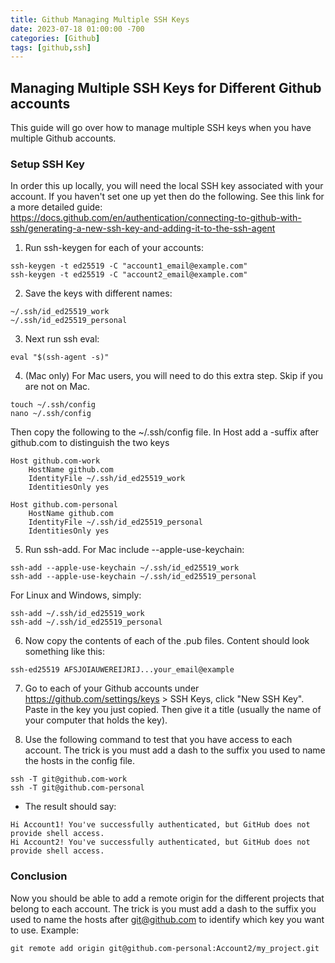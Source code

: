 ```yaml
---
title: Github Managing Multiple SSH Keys
date: 2023-07-18 01:00:00 -700
categories: [Github]
tags: [github,ssh]
---
```


## Managing Multiple SSH Keys for Different Github accounts
This guide will go over how to manage multiple SSH keys when you have multiple Github accounts.

### Setup SSH Key
In order this up locally, you will need the local SSH key associated with your account. If you haven't set one up yet then do the following. See this link for a more detailed guide: https://docs.github.com/en/authentication/connecting-to-github-with-ssh/generating-a-new-ssh-key-and-adding-it-to-the-ssh-agent

1. Run ssh-keygen for each of your accounts:
```
ssh-keygen -t ed25519 -C "account1_email@example.com"
ssh-keygen -t ed25519 -C "account2_email@example.com"
```

2. Save the keys with different names:
```
~/.ssh/id_ed25519_work
~/.ssh/id_ed25519_personal
```

3. Next run ssh eval:
```
eval "$(ssh-agent -s)"
```
4. (Mac only) For Mac users, you will need to do this extra step. Skip if you are not on Mac.
```
touch ~/.ssh/config
nano ~/.ssh/config
```
Then copy the following to the ~/.ssh/config file. In Host add a -suffix after github.com to distinguish the two keys
```
Host github.com-work
    HostName github.com
    IdentityFile ~/.ssh/id_ed25519_work
    IdentitiesOnly yes

Host github.com-personal
    HostName github.com
    IdentityFile ~/.ssh/id_ed25519_personal
    IdentitiesOnly yes
``` 
5. Run ssh-add.
For Mac include --apple-use-keychain:
```
ssh-add --apple-use-keychain ~/.ssh/id_ed25519_work
ssh-add --apple-use-keychain ~/.ssh/id_ed25519_personal
```
For Linux and Windows, simply:
```
ssh-add ~/.ssh/id_ed25519_work
ssh-add ~/.ssh/id_ed25519_personal
```

6. Now copy the contents of each of the .pub files. Content should look something like this:
```
ssh-ed25519 AFSJOIAUWEREIJRIJ...your_email@example
```

7. Go to each of your Github accounts under https://github.com/settings/keys > SSH Keys, click "New SSH Key". Paste in the key you just copied. Then give it a title (usually the name of your computer that holds the key).

8. Use the following command to test that you have access to each account. The trick is you must add a dash to the suffix you used to name the hosts in the config file.
```
ssh -T git@github.com-work
ssh -T git@github.com-personal
```
* The result should say:
```
Hi Account1! You've successfully authenticated, but GitHub does not provide shell access.
Hi Account2! You've successfully authenticated, but GitHub does not provide shell access.
```

### Conclusion
Now you should be able to add a remote origin for the different projects that belong to each account. The trick is you must add a dash to the suffix you used to name the hosts after git@github.com to identify which key you want to use. Example:
```
git remote add origin git@github.com-personal:Account2/my_project.git
```
